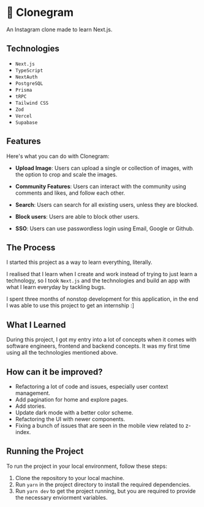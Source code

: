 # 📸 Clonegram

An Instagram clone made to learn Next.js.

## Technologies

- `Next.js`
- `TypeScript`
- `NextAuth`
- `PostgreSQL`
- `Prisma`
- `tRPC`
- `Tailwind CSS`
- `Zod`
- `Vercel`
- `Supabase`

## Features

Here's what you can do with Clonegram:

- **Upload Image**: Users can upload a single or collection of images, with the option to crop and scale the images.

- **Community Features**: Users can interact with the community using comments and likes, and follow each other.

- **Search**: Users can search for all existing users, unless they are blocked.

- **Block users**: Users are able to block other users.

- **SSO**: Users can use passwordless login using Email, Google or Github.

## The Process

I started this project as a way to learn everything, literally.

I realised that I learn when I create and work instead of trying to just learn a technology, so I took `Next.js` and the technologies and build an app with what I learn everyday by tackling bugs.

I spent three months of nonstop development for this application, in the end I was able to use this project to get an internship :]

## What I Learned

During this project, I got my entry into a lot of concepts when it comes with software engineers, frontend and backend concepts. It was my first time using all the technologies mentioned above.

## How can it be improved?

- Refactoring a lot of code and issues, especially user context management.
- Add pagination for home and explore pages.
- Add stories.
- Update dark mode with a better color scheme.
- Refactoring the UI with newer components.
- Fixing a bunch of issues that are seen in the mobile view related to z-index.

## Running the Project

To run the project in your local environment, follow these steps:

1. Clone the repository to your local machine.
2. Run `yarn` in the project directory to install the required dependencies.
3. Run `yarn dev` to get the project running, but you are required to provide the necessary enviorment variables.
